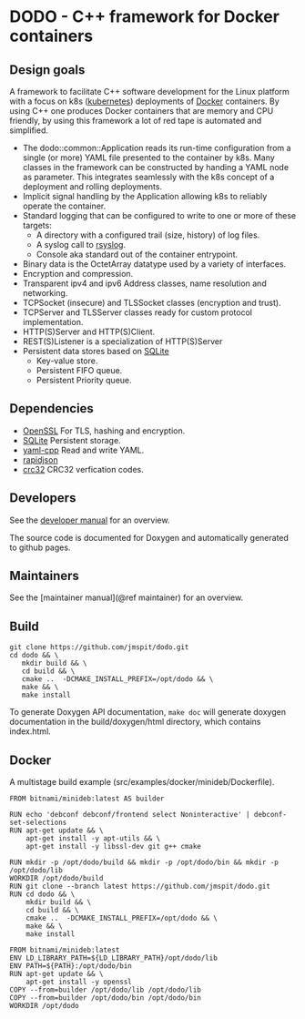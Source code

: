 # DODO - C++ framework for Docker containers
## Design goals

A framework to facilitate C++ software development for the Linux platform with a focus on k8s ([kubernetes](https://kubernetes.io/)) deployments of [Docker](https://www.docker.com/) containers. By using C++ one produces Docker containers that are memory and CPU friendly, by using this framework a lot of red tape is automated and simplified.

  - The dodo::common::Application reads its run-time configuration from a single (or more) YAML file presented to the container by k8s. Many classes in the framework can be constructed by handing a YAML node as parameter. This integrates seamlessly with the k8s concept of a deployment and rolling deployments.
  - Implicit signal handling by the Application allowing k8s to reliably operate the container.
  - Standard logging that can be configured to write to one or more of these targets:
    -  A directory with a configured trail (size, history) of log files.
    -  A syslog call to [rsyslog](https://www.rsyslog.com/).
    -  Console aka standard out of the container entrypoint.
  - Binary data is the OctetArray datatype used by a variety of interfaces.
  - Encryption and compression.
  - Transparent ipv4 and ipv6 Address classes, name resolution and networking.
  - TCPSocket (insecure) and TLSSocket classes (encryption and trust).
  - TCPServer and TLSServer classes ready for custom protocol implementation.
  - HTTP(S)Server and HTTP(S)Client.
  - REST(S)Listener is a specialization of HTTP(S)Server
  - Persistent data stores based on [SQLite](https://sqlite.org/index.html)
    - Key-value store.
    - Persistent FIFO queue.
    - Persistent Priority queue.

## Dependencies

  - [OpenSSL](https://www.openssl.org/) For TLS, hashing and encryption.
  - [SQLite](https://sqlite.org/index.html) Persistent storage.
  - [yaml-cpp](https://github.com/jbeder/yaml-cpp) Read and write YAML.
  - [rapidjson]()
  - [crc32](https://github.com/stbrumme/crc32) CRC32 verfication codes.

## Developers

See the [developer manual](DEVELOPER.md) for an overview.

The source code is documented for Doxygen and automatically generated to github pages.

## Maintainers

See the [maintainer manual](@ref maintainer) for an overview.

## Build

```
git clone https://github.com/jmspit/dodo.git
cd dodo && \
   mkdir build && \
   cd build && \
   cmake ..  -DCMAKE_INSTALL_PREFIX=/opt/dodo && \
   make && \
   make install
```

To generate Doxygen API documentation, `make doc` will generate doxygen documentation
in the build/doxygen/html directory, which contains index.html.

## Docker

A multistage build example (src/examples/docker/minideb/Dockerfile).

```
FROM bitnami/minideb:latest AS builder

RUN echo 'debconf debconf/frontend select Noninteractive' | debconf-set-selections
RUN apt-get update && \
    apt-get install -y apt-utils && \
    apt-get install -y libssl-dev git g++ cmake

RUN mkdir -p /opt/dodo/build && mkdir -p /opt/dodo/bin && mkdir -p /opt/dodo/lib
WORKDIR /opt/dodo/build
RUN git clone --branch latest https://github.com/jmspit/dodo.git
RUN cd dodo && \
    mkdir build && \
    cd build && \
    cmake ..  -DCMAKE_INSTALL_PREFIX=/opt/dodo && \
    make && \
    make install

FROM bitnami/minideb:latest
ENV LD_LIBRARY_PATH=${LD_LIBRARY_PATH}/opt/dodo/lib
ENV PATH=${PATH}:/opt/dodo/bin
RUN apt-get update && \
    apt-get install -y openssl
COPY --from=builder /opt/dodo/lib /opt/dodo/lib
COPY --from=builder /opt/dodo/bin /opt/dodo/bin
WORKDIR /opt/dodo
```